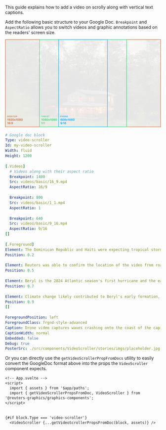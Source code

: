 This guide explains how to add a video on scrolly along with vertical text captions.

Add the following basic structure to your Google Doc. `Breakpoint` and `AspectRatio` allows you to switch videos and graphic annotations based on the readers' screen size.

![Image showing popular aspect ratios](./src/components/VideoScroller/stories/imgs/aspectRatio.jpg)

```yaml
# Google doc block
Type: video-scroller
Id: my-video-scroller
Width: fluid
Height: 1200

[.Videos]
  # Videos along with their aspect ratio
  Breakpoint: 1400
  Src: videos/basic/16_9.mp4
  AspectRatio: 16/9

  Breakpoint: 800
  Src: videos/basic/1_1.mp4
  AspectRatio: 1

  Breakpoint: 640
  Src: videos/basic/9_16.mp4
  AspectRatio: 9/16
[]

[.Foreground]
Element: The Dominican Republic and Haiti were expecting tropical storm conditions on Tuesday (July 2), according to an advisory from the U.S. National Hurricane Center (NHC), as Hurricane Beryl barrelled towards Jamaica as a Category 4 storm.
Position: 0.2

Element: Reuters was able to confirm the location of the video from road layout, nearby buildings, trees and boardwalk seen in the video that matched file and satellite imagery of the area. Reuters was able to confirm the date of the videos from the original file metadata.
Position: 0.5

Element: Beryl is the 2024 Atlantic season's first hurricane and the earliest storm on record to reach the highest category on the Saffir-Simpson Scale that classifies hurricanes.
Position: 0.7

Element: Climate change likely contributed to Beryl's early formation, while also driving how quickly it intensified, according to scientists surveyed by Reuters, which could provide an unsettling preview of future storms.
Position: 0.9
[]

ForegroundPosition: left
ForegroundClass: frgnd-style-advanced
Caption: Drone video captures waves crashing onto the coast of the capital of the Dominican Republic.<br>Video credit: Instagram/@moises.arias06
CaptionWidth: normal
Embedded: false
Debug: true
PosterSrc: ./src/components/VideoScroller/stories/imgs/placeholder.jpg
```

Or you can directly use the `getVideoScrollerPropFromDocs` utility to easily convert the GoogleDoc format above into the props the `VideoScroller` component expects.

```svelte
<!-- App.svelte -->
<script>
  import { assets } from '$app/paths';
  import { getVideoScrollerPropsFromDoc, VideoScroller } from '@reuters-graphics/graphics-components';
</script>


{#if block.Type === 'video-scroller'}
  <VideoScroller {...getVideoScrollerPropsFromDoc(block, assets)} />
```

